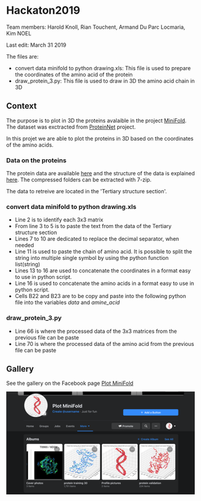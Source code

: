 # Hackaton2019

Team members: Harold Knoll, Rian Touchent, Armand Du Parc Locmaria, Kim NOEL

Last edit: March 31 2019

The files are:
* convert data minifold to python drawing.xls: This file is used to prepare the coordinates of the amino acid of the protein
* draw_protein_3.py: This file is used to draw in 3D the amino acid chain in 3D

## Context
The purpose is to plot in 3D the proteins avalaible in the project [MiniFold](https://github.com/EricAlcaide/MiniFold). The dataset was exctracted from [ProteinNet](https://github.com/aqlaboratory/proteinnet/blob/master/docs/proteinnet_records.md) project. 

In this projet we are able to plot the proteins in 3D based on the coordinates of the amino acids.


### Data on the proteins
The protein data are available [here](https://github.com/aqlaboratory/proteinnet) and the structure of the data is explained [here](https://github.com/aqlaboratory/proteinnet/blob/master/docs/proteinnet_records.md). The compressed folders can be extracted with 7-zip.

The data to retreive are located in the 'Tertiary structure section'. 


### convert data minifold to python drawing.xls
* Line 2 is to identify each 3x3 matrix
* From line 3 to 5 is to paste the text from the data of the Tertiary structure section
* Lines 7 to 10 are dedicated to replace the decimal separator, when needed
* Line 11 is used to paste the chain of amino acid. It is possible to split the string into multiple single symbol  by using the python function list(string)
* Lines 13 to 16 are used to concatenate the coordinates in a format easy to use in python script.
* Line 16 is used to concatenate the amino acids in a format easy to use in python script. 
* Cells B22 and B23 are to be copy and paste into the following python file into the variables *data* and *amine_acid*

### draw_protein_3.py
* Line 66 is where the processed data of the 3x3 matrices from the previous file can be paste
* Line 70 is where the processed data of the amino acid from the previous file can be paste

## Gallery
See the gallery on the Facebook page [Plot MiniFold](https://www.facebook.com/Plot-MiniFold-340259589956236)

![Plot MiniFold](./plotminifold.png)
